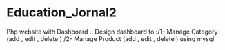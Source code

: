# Education_Jornal2
Php website with Dashboard .. Design dashboard to :/1- Manage Category (add , edit , delete ) /2- Manage Product (add , edit , delete ) using mysql
